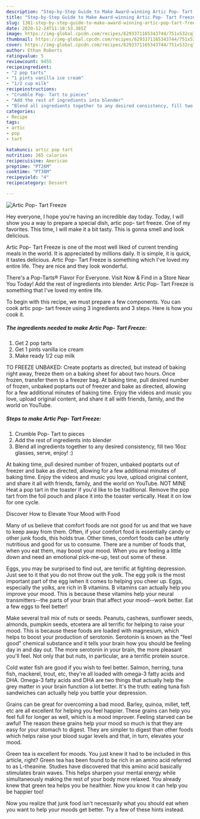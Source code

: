 ```yaml
---
description: "Step-by-Step Guide to Make Award-winning Artic Pop- Tart Freeze"
title: "Step-by-Step Guide to Make Award-winning Artic Pop- Tart Freeze"
slug: 1381-step-by-step-guide-to-make-award-winning-artic-pop-tart-freeze
date: 2020-12-24T11:18:53.385Z
image: https://img-global.cpcdn.com/recipes/6293371165343744/751x532cq70/artic-pop-tart-freeze-recipe-main-photo.jpg
thumbnail: https://img-global.cpcdn.com/recipes/6293371165343744/751x532cq70/artic-pop-tart-freeze-recipe-main-photo.jpg
cover: https://img-global.cpcdn.com/recipes/6293371165343744/751x532cq70/artic-pop-tart-freeze-recipe-main-photo.jpg
author: Ethan Roberts
ratingvalue: 5
reviewcount: 9455
recipeingredient:
- "2 pop tarts"
- "1 pints vanilla ice cream"
- "1/2 cup milk"
recipeinstructions:
- "Crumble Pop- Tart to pieces"
- "Add the rest of ingredients into blender"
- "Blend all ingredients together to any desired consistency, fill two 16oz glasses, serve, enjoy! :)"
categories:
- Recipe
tags:
- artic
- pop
- tart

katakunci: artic pop tart 
nutrition: 265 calories
recipecuisine: American
preptime: "PT26M"
cooktime: "PT38M"
recipeyield: "4"
recipecategory: Dessert

---
```



![Artic Pop- Tart Freeze](https://img-global.cpcdn.com/recipes/6293371165343744/751x532cq70/artic-pop-tart-freeze-recipe-main-photo.jpg)

Hey everyone, I hope you're having an incredible day today. Today, I will show you a way to prepare a special dish, artic pop- tart freeze. One of my favorites. This time, I will make it a bit tasty. This is gonna smell and look delicious.

Artic Pop- Tart Freeze is one of the most well liked of current trending meals in the world. It is appreciated by millions daily. It is simple, it is quick, it tastes delicious. Artic Pop- Tart Freeze is something which I've loved my entire life. They are nice and they look wonderful.

There&#39;s a Pop-Tarts® Flavor For Everyone. Visit Now &amp; Find in a Store Near You Today! Add the rest of ingredients into blender. Artic Pop- Tart Freeze is something that I&#39;ve loved my entire life.


To begin with this recipe, we must prepare a few components. You can cook artic pop- tart freeze using 3 ingredients and 3 steps. Here is how you cook it.

<!--inarticleads1-->

##### The ingredients needed to make Artic Pop- Tart Freeze:

1. Get 2 pop tarts
1. Get 1 pints vanilla ice cream
1. Make ready 1/2 cup milk


TO FREEZE UNBAKED: Create poptarts as directed, but instead of baking right away, freeze them on a baking sheet for about two hours. Once frozen, transfer them to a freezer bag. At baking time, pull desired number of frozen, unbaked poptarts out of freezer and bake as directed, allowing for a few additional minutes of baking time. Enjoy the videos and music you love, upload original content, and share it all with friends, family, and the world on YouTube. 

<!--inarticleads2-->

##### Steps to make Artic Pop- Tart Freeze:

1. Crumble Pop- Tart to pieces
1. Add the rest of ingredients into blender
1. Blend all ingredients together to any desired consistency, fill two 16oz glasses, serve, enjoy! :)


At baking time, pull desired number of frozen, unbaked poptarts out of freezer and bake as directed, allowing for a few additional minutes of baking time. Enjoy the videos and music you love, upload original content, and share it all with friends, family, and the world on YouTube. NOT MINE Heat a pop tart in the toaster if you&#39;d like to be traditional. Remove the pop tart from the foil pouch and place it into the toaster vertically. Heat it on low for one cycle. 

Discover How to Elevate Your Mood with Food


Many of us believe that comfort foods are not good for us and that we have to keep away from them. Often, if your comfort food is essentially candy or other junk foods, this holds true. Other times, comfort foods can be utterly nutritious and good for us to consume. There are a number of foods that, when you eat them, may boost your mood. When you are feeling a little down and need an emotional pick-me-up, test out some of these.

Eggs, you may be surprised to find out, are terrific at fighting depression. Just see to it that you do not throw out the yolk. The egg yolk is the most important part of the egg iwhen it comes to helping you cheer up. Eggs, especially the yolks, are rich in B vitamins. B vitamins can actually help you improve your mood. This is because these vitamins help your neural transmitters--the parts of your brain that affect your mood--work better. Eat a few eggs to feel better!

Make several trail mix of nuts or seeds. Peanuts, cashews, sunflower seeds, almonds, pumpkin seeds, etcetera are all terrific for helping to raise your mood. This is because these foods are loaded with magnesium, which helps to boost your production of serotonin. Serotonin is known as the "feel good" chemical substance and it tells your brain how you should be feeling day in and day out. The more serotonin in your brain, the more pleasant you'll feel. Not only that but nuts, in particular, are a terrific protein source.

Cold water fish are good if you wish to feel better. Salmon, herring, tuna fish, mackerel, trout, etc, they're all loaded with omega-3 fatty acids and DHA. Omega-3 fatty acids and DHA are two things that actually help the grey matter in your brain function a lot better. It's the truth: eating tuna fish sandwiches can actually help you battle your depression. 

Grains can be great for overcoming a bad mood. Barley, quinoa, millet, teff, etc are all excellent for helping you feel happier. These grains can help you feel full for longer as well, which is a mood improver. Feeling starved can be awful! The reason these grains help your mood so much is that they are easy for your stomach to digest. They are simpler to digest than other foods which helps raise your blood sugar levels and that, in turn, elevates your mood.

Green tea is excellent for moods. You just knew it had to be included in this article, right? Green tea has been found to be rich in an amino acid referred to as L-theanine. Studies have discovered that this amino acid basically stimulates brain waves. This helps sharpen your mental energy while simultaneously making the rest of your body more relaxed. You already knew that green tea helps you be healthier. Now you know it can help you be happier too!

Now you realize that junk food isn't necessarily what you should eat when you want to help your moods get better. Try  a few  of  these  hints  instead.

